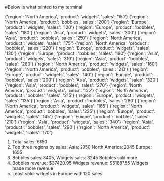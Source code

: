 #Below is what printed to my terminal

{'region': 'North America', 'product': 'widgets', 'sales': '150'}
{'region': 'North America', 'product': 'bobbles', 'sales': '200'}
{'region': 'Europe', 'product': 'widgets', 'sales': '120'}
{'region': 'Europe', 'product': 'bobbles', 'sales': '180'}
{'region': 'Asia', 'product': 'widgets', 'sales': '300'}
{'region': 'Asia', 'product': 'bobbles', 'sales': '250'}
{'region': 'North America', 'product': 'widgets', 'sales': '175'}
{'region': 'North America', 'product': 'bobbles', 'sales': '220'}
{'region': 'Europe', 'product': 'widgets', 'sales': '130'}
{'region': 'Europe', 'product': 'bobbles', 'sales': '190'}
{'region': 'Asia', 'product': 'widgets', 'sales': '310'}
{'region': 'Asia', 'product': 'bobbles', 'sales': '260'}
{'region': 'North America', 'product': 'widgets', 'sales': '160'}
{'region': 'North America', 'product': 'bobbles', 'sales': '210'}
{'region': 'Europe', 'product': 'widgets', 'sales': '140'}
{'region': 'Europe', 'product': 'bobbles', 'sales': '200'}
{'region': 'Asia', 'product': 'widgets', 'sales': '320'}
{'region': 'Asia', 'product': 'bobbles', 'sales': '270'}
{'region': 'North America', 'product': 'widgets', 'sales': '155'}
{'region': 'North America', 'product': 'bobbles', 'sales': '215'}
{'region': 'Europe', 'product': 'widgets', 'sales': '135'}
{'region': 'Asia', 'product': 'bobbles', 'sales': '280'}
{'region': 'North America', 'product': 'widgets', 'sales': '165'}
{'region': 'North America', 'product': 'bobbles', 'sales': '225'}
{'region': 'Europe', 'product': 'widgets', 'sales': '145'}
{'region': 'Europe', 'product': 'bobbles', 'sales': '210'}
{'region': 'Asia', 'product': 'widgets', 'sales': '340'}
{'region': 'Asia', 'product': 'bobbles', 'sales': '290'}
{'region': 'North America', 'product': 'widgets', 'sales': '170'}
1. Total sales: 6650
2. Top three regions by sales:
   Asia: 2950
   North America: 2045
   Europe: 1655
3. Bobbles sales: 3405, Widgets sales: 3245
   Bobbles sold more
4. Bobbles revenue: $37420.95
   Widgets revenue: $51887.55
   Widgets made more revenue
5. Least sold: widgets in Europe with 120 sales
